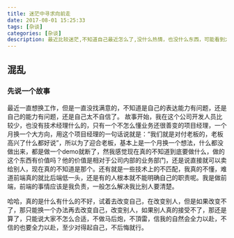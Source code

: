 ```yaml
---
title: 迷茫中寻求向前走
date: 2017-08-01 15:25:33
tags: [杂谈]
categories: [杂谈]
description: 最近比较迷茫,不知道自己最近怎么了,没什么热情，也没什么东西，可能看到太多和自己想象不太一样的事
---
```

## 混乱
### 先说一个故事
最近一直想换工作，但是一直没找满意的，不知道是自己的表达能力有问题，还是自己的能力有问题，还是自己太不自信了。
故事开始，我在这个公司开发人员比较少，也没有技术经理什么的，只有一个不怎么懂业务还很善变的项目经理，一个月换一个大方向，用这个项目经理的一句话说就是：“我们就是对付老板的，老板高兴了什么都好说”，所以为了迎合老板，基本上是一个月换一个想法，什么都没做出来，都是做一个demo就断了，然我感觉现在真的不知道到底要做什么，做的这个东西有价值吗？他的价值是相对于公司内部的业务部门，还是说直接就可以卖给别人，现在真的不知道是那个。还有就是一些技术上的不匹配，我真的不懂，难道前端真的就比后端低一头，还是有的人根本就不能明确自己的职责呢。我是做前端，前端的事情应该是我负责，一般怎么解决我比别人要清楚。

哈哈，真的是什么有什么的不好，试着去改变自己，在改变别人，但是如果改变不了，那只能换一个办法再去改变自己，改变别人，如果别人真的接受不了，那还是算了，只能说大家不怎么合适，不做马后炮，不頂雷，信我的自然会全力以赴，不信的也要全力以赴，至少对得起自己，不后悔就行。